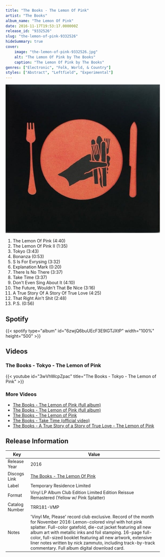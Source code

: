```yaml
---
title: "The Books - The Lemon Of Pink"
artist: "The Books"
album_name: "The Lemon Of Pink"
date: 2016-11-17T19:53:17.000000Z
release_id: "9332526"
slug: "the-lemon-of-pink-9332526"
hideSummary: true
cover:
    image: "the-lemon-of-pink-9332526.jpg"
    alt: "The Lemon Of Pink by The Books"
    caption: "The Lemon Of Pink by The Books"
genres: ["Electronic", "Folk, World, & Country"]
styles: ["Abstract", "Leftfield", "Experimental"]
---
```


![The Lemon Of Pink by The Books](the-lemon-of-pink-9332526.jpg)

<!-- section break -->

1. The Lemon Of Pink (4:40)
2. The Lemon Of Pink II (1:35)
3. Tokyo (3:43)
4. Bonanza (0:53)
5. S Is For Evrysing (3:32)
6. Explanation Mark (0:20)
7. There Is No There (3:37)
8. Take Time (3:37)
9. Don't Even Sing About It (4:10)
10. The Future, Wouldn't That Be Nice (3:16)
11. A True Story Of A Story Of True Love (4:25)
12. That Right Ain't Shit (2:48)
13. P.S. (0:56)

<!-- section break -->


## Spotify
{{< spotify type="album" id="6zwjQ6buUEcF3E9IGTJXtP" width="100%" height="500" >}}



## Videos
### The Books - Tokyo - The Lemon of Pink
{{< youtube id="3wVhWcpZpac" title="The Books - Tokyo - The Lemon of Pink" >}}<br>

### More Videos

- [The Books - The Lemon of Pink (full album)](https://www.youtube.com/watch?v=IiXpi5u5Vu8)
- [The Books - The Lemon of Pink (full album)](https://www.youtube.com/watch?v=CiuC8A8eKu4)
- [The Books - The Lemon of Pink](https://www.youtube.com/watch?v=FC0jSezdwTU)
- [The Books - Take Time (official video)](https://www.youtube.com/watch?v=b1irbhY_dgY)
- [The Books - A True Story of a Story of True Love - The Lemon of Pink](https://www.youtube.com/watch?v=Ku-g3LiBxmg)


## Release Information
|  Key           | Value                                                |
| ---------------| ---------------------------------------------------- |
| Release Year   | 2016                                   |
| Discogs Link   | [The Books - The Lemon Of Pink](https://www.discogs.com/release/9332526-The-Books-The-Lemon-Of-Pink) |
| Label          | Temporary Residence Limited |
| Format         | Vinyl LP Album Club Edition Limited Edition Reissue Remastered (Yellow w/ Pink Splatter) |
| Catalog Number | TRR181-VMP |
| Notes | 'Vinyl Me, Please' record club exclusive. Record of the month for November 2016:  Lemon-colored vinyl with hot pink splatter. Full-color gatefold, die-cut jacket featuring all new album art with metallic inks and foil stamping. 16-page full-color, full-sized booklet featuring all new artwork, extensive liner notes written by nick zammuto, including track-by-track commentary. Full album digital download card. |